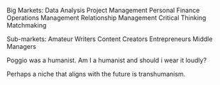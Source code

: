 Big Markets:
Data Analysis
Project Management
Personal Finance
Operations Management
Relationship Management
Critical Thinking
Matchmaking

Sub-markets:
Amateur Writers
Content Creators
Entrepreneurs
Middle Managers

Poggio was a humanist. Am I a humanist and should i wear it loudly?

Perhaps a niche that aligns with the future is transhumanism.


